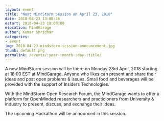 ```yaml
---
layout: event
title: "Next MindStorm Session on April 23, 2018"
date: 2018-04-23 13:08:46
estart: 2018-04-23 18:00:00
elocation: MindGarage
author: Kumar Shridhar
categories:
- event
img: 2018-04-23-mindstorm-session-announcement.jpg
thumb: default.png
permalink: /events/:year-:month-:day-:title/
---
```


A new MindStorm session will be there on Monday 23rd April, 2018 starting at 18:00 EST at MindGarage. Anyone who likes can present and share their ideas and post open problems & issues. Small food and beverages will be provided with the support of Insiders Technologies.

With the MindStorm Open Research Forum, the MindGarage wants to offer a platform for OpenMinded researchers and practicioners from University & industry to present, discuss, and exchange their ideas.

The upcoming Hackathon will be announced in this session.
